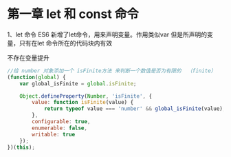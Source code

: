 # 第一章 let 和 const 命令

1、let 命令
ES6 新增了let命令，用来声明变量。作用类似var 但是所声明的变量，只有在let 命令所在的代码块内有效

不存在变量提升

```javascript
//给 number 对象添加一个 isFinite方法 来判断一个数值是否为有限的  （finite）
(function(global) {
    var global_isFinite = global.isFinite;

    Object.defineProperty(Number, 'isFinite', {
        value: function isFinite(value) {
            return typeof value === 'number' && global_isFinite(value);
        },
        configurable: true,
        enumerable: false,
        writable: true
    });
})(this);
```